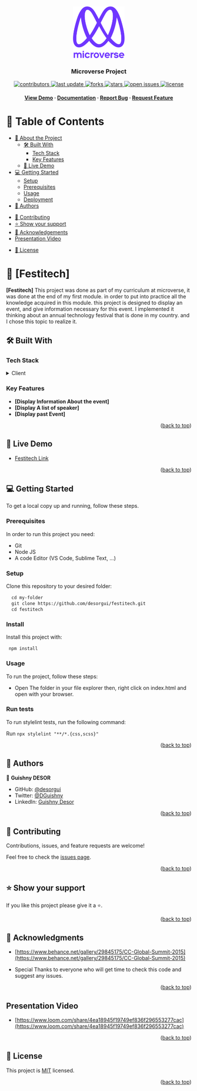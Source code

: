 <a name="readme-top"></a>

<div align="center">

  <img src="./murple_logo.png" alt="logo" width="140"  height="auto" />
  <br/>

  <h3><b>Microverse Project</b></h3>


  <!-- Badges -->
<p>
  <a href="https://github.com/desorgui/festitech/graphs/contributors">
    <img src="https://img.shields.io/github/contributors/desorgui/festitech" alt="contributors" />
  </a>
  <a href="">
    <img src="https://img.shields.io/github/last-commit/desorgui/festitech" alt="last update" />
  </a>
  <a href="https://github.com/desorgui/festitech/network/members">
    <img src="https://img.shields.io/github/forks/desorgui/festitech" alt="forks" />
  </a>
  <a href="https://github.com/desorgui/festitech/stargazers">
    <img src="https://img.shields.io/github/stars/desorgui/festitech" alt="stars" />
  </a>
  <a href="https://github.com/desorgui/festitech/issues/">
    <img src="https://img.shields.io/github/issues/desorgui/festitech" alt="open issues" />
  </a>
  <a href="https://github.com/desorgui/festitech/blob/master/MIT.md">
    <img src="https://img.shields.io/github/license/desorgui/festitech.svg" alt="license" />
  </a>
</p>
   
<h4>
    <a href="https://desorgui.github.io/festitech">View Demo</a>
  <span> · </span>
    <a href="https://github.com/desorgui/festitech">Documentation</a>
  <span> · </span>
    <a href="https://github.com/desorgui/festitech/issues/">Report Bug</a>
  <span> · </span>
    <a href="https://github.com/desorgui/festitech/issues/">Request Feature</a>
  </h4>

</div>

<!-- TABLE OF CONTENTS -->

# 📗 Table of Contents

- [📖 About the Project](#about-project)
  - [🛠 Built With](#built-with)
    - [Tech Stack](#tech-stack)
    - [Key Features](#key-features)
  - [🚀 Live Demo](#live-demo)
- [💻 Getting Started](#getting-started)
  - [Setup](#setup)
  - [Prerequisites](#prerequisites)
  <!-- - [Install](#install) -->
  - [Usage](#usage)
  <!-- - [Run tests](#run-tests) -->
  - [Deployment](#triangular_flag_on_post-deployment)
- [👥 Authors](#authors)
<!-- - [🔭 Future Features](#future-features) -->
- [🤝 Contributing](#contributing)
- [⭐️ Show your support](#support)
- [🙏 Acknowledgements](#acknowledgements)
- [Presentation Video](#presentation-video)
<!-- - [❓ FAQ](#faq) -->
- [📝 License](#license)

<!-- PROJECT DESCRIPTION -->

# 📖 [Festitech] <a name="about-project"></a>

<!-- > Describe your project in 1 or 2 sentences. -->

**[Festitech]** This project was done as part of my curriculum at microverse, it was done at the end of my first module. in order to put into practice all the knowledge acquired in this module. this project is designed to display an event, and give information necessary for this event. I implemented it thinking about an annual technology festival that is done in my country. and I chose this topic to realize it.

## 🛠 Built With <a name="built-with"></a>

### Tech Stack <a name="tech-stack"></a>

<!-- > Describe the tech stack and include only the relevant sections that apply to your project. -->

<details>
  <summary>Client</summary>
  <ul>
    <li><a href="https://html.com/">HTML</a></li>
    <li><a href="https://www.w3schools.com/css/">CSS</a>
  </ul>
</details>

<!-- <details>
  <summary>Server</summary>
  <ul>
    <li><a href="https://expressjs.com/">Express.js</a></li>
  </ul>
</details>

<details>
<summary>Database</summary>
  <ul>
    <li><a href="https://www.postgresql.org/">PostgreSQL</a></li>
  </ul>
</details> -->

<!-- Features -->

### Key Features <a name="key-features"></a>

<!-- > Describe between 1-3 key features of the application. -->

- **[Display Information About the event]**
- **[Display A list of speaker]**
- **[Display past Event]**
<!-- - **[key_feature_3]** -->

<p align="right">(<a href="#readme-top">back to top</a>)</p>

<!-- LIVE DEMO -->

## 🚀 Live Demo <a name="live-demo"></a>

- [Festitech Link](https://desorgui.github.io/festitech)

<p align="right">(<a href="#readme-top">back to top</a>)</p>

<!-- GETTING STARTED -->

## 💻 Getting Started <a name="getting-started"></a>

<!-- > Describe how a new developer could make use of your project. -->

To get a local copy up and running, follow these steps.

### Prerequisites

In order to run this project you need:

- Git
- Node JS
- A code Editor (VS Code, Sublime Text, ...)

<!--
Example command:

```sh
 gem install rails
```
 -->

### Setup

Clone this repository to your desired folder:

```
  cd my-folder
  git clone https://github.com/desorgui/festitech.git
  cd festitech
```

### Install

Install this project with: 

<!--
Example command: -->

```
 npm install
```

### Usage

To run the project, follow these steps:

- Open The folder in your file explorer then, right click on index.html and open with your browser.
<!--
Example command:

```sh
  rails server
```
--->

 ### Run tests

To run stylelint tests, run the following command: 

<!--
Example command: -->

  Run `npx stylelint "**/*.{css,scss}"`
<!-- 
### Deployment

You can deploy this project using: -->

<!--
Example:

```sh

```
 -->

<p align="right">(<a href="#readme-top">back to top</a>)</p>

<!-- AUTHORS -->

## 👥 Authors <a name="authors"></a>

<!-- > Mention all of the collaborators of this project. -->

👤 **Guishny DESOR**

- GitHub: [@desorgui](https://github.com/desorgui)
- Twitter: [@DGuishny](https://twitter.com/DGuishny)
- LinkedIn: [Guishny Desor](https://www.linkedin.com/in/desorguishny)

<!-- 👤 **Author2**

- GitHub: [@githubhandle](https://github.com/githubhandle)
- Twitter: [@twitterhandle](https://twitter.com/twitterhandle)
- LinkedIn: [LinkedIn](https://linkedin.com/in/linkedinhandle) -->

<p align="right">(<a href="#readme-top">back to top</a>)</p>

<!-- FUTURE FEATURES -->

<!-- ## 🔭 Future Features <a name="future-features"></a>

> Describe 1 - 3 features you will add to the project.

- [ ] **[new_feature_1]**
- [ ] **[new_feature_2]**
- [ ] **[new_feature_3]**

<p align="right">(<a href="#readme-top">back to top</a>)</p> -->

<!-- CONTRIBUTING -->

## 🤝 Contributing <a name="contributing"></a>

Contributions, issues, and feature requests are welcome!

Feel free to check the [issues page](../../issues/).

<p align="right">(<a href="#readme-top">back to top</a>)</p>

<!-- SUPPORT -->

## ⭐️ Show your support <a name="support"></a>

<!-- > Write a message to encourage readers to support your project -->

If you like this project please give it a ⭐️.

<p align="right">(<a href="#readme-top">back to top</a>)</p>

<!-- ACKNOWLEDGEMENTS -->

## 🙏 Acknowledgments <a name="acknowledgements"></a>

<!-- > Give credit to everyone who inspired your codebase. -->

- [https://www.behance.net/gallery/29845175/CC-Global-Summit-2015](https://www.behance.net/gallery/29845175/CC-Global-Summit-2015)

- Special Thanks to everyone who will get time to check this code and suggest any issues.


<p align="right">(<a href="#readme-top">back to top</a>)</p>

## Presentation Video <a name="presentation-video"></a>

- [https://www.loom.com/share/4ea18945f19749ef836f296553277cac](https://www.loom.com/share/4ea18945f19749ef836f296553277cac)


<p align="right">(<a href="#readme-top">back to top</a>)</p>

<!-- FAQ (optional) -->
<!-- 
## ❓ FAQ <a name="faq"></a>

> Add at least 2 questions new developers would ask when they decide to use your project.

- **[Question_1]**

  - [Answer_1]

- **[Question_2]**

  - [Answer_2]

<p align="right">(<a href="#readme-top">back to top</a>)</p> -->

<!-- LICENSE -->

## 📝 License <a name="license"></a>

This project is [MIT](./MIT.md) licensed.

<p align="right">(<a href="#readme-top">back to top</a>)</p>
